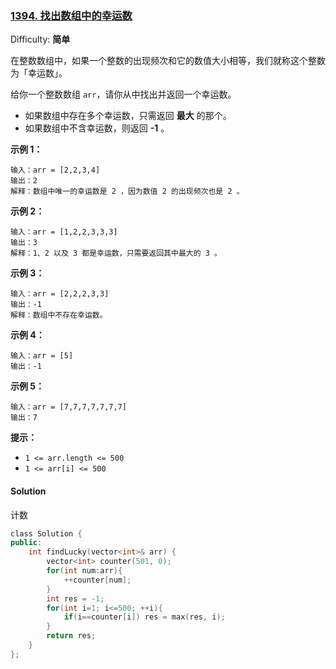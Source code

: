 ### [1394\. 找出数组中的幸运数](https://leetcode-cn.com/problems/find-lucky-integer-in-an-array/)

Difficulty: **简单**


在整数数组中，如果一个整数的出现频次和它的数值大小相等，我们就称这个整数为「幸运数」。

给你一个整数数组 `arr`，请你从中找出并返回一个幸运数。

*   如果数组中存在多个幸运数，只需返回 **最大** 的那个。
*   如果数组中不含幸运数，则返回 **-1** 。

**示例 1：**

```
输入：arr = [2,2,3,4]
输出：2
解释：数组中唯一的幸运数是 2 ，因为数值 2 的出现频次也是 2 。
```

**示例 2：**

```
输入：arr = [1,2,2,3,3,3]
输出：3
解释：1、2 以及 3 都是幸运数，只需要返回其中最大的 3 。
```

**示例 3：**

```
输入：arr = [2,2,2,3,3]
输出：-1
解释：数组中不存在幸运数。
```

**示例 4：**

```
输入：arr = [5]
输出：-1
```

**示例 5：**

```
输入：arr = [7,7,7,7,7,7,7]
输出：7
```

**提示：**

*   `1 <= arr.length <= 500`
*   `1 <= arr[i] <= 500`


#### Solution

计数

```cpp
​class Solution {
public:
    int findLucky(vector<int>& arr) {
        vector<int> counter(501, 0);
        for(int num:arr){
            ++counter[num];
        }
        int res = -1;
        for(int i=1; i<=500; ++i){
            if(i==counter[i]) res = max(res, i);
        }
        return res;
    }
};
```